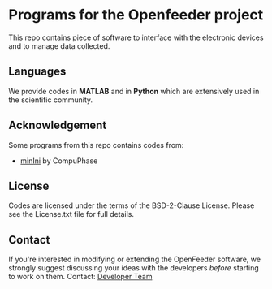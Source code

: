 # Programs for the Openfeeder project

This repo contains piece of software to interface with the electronic devices and to manage data collected.

## Languages
We provide codes in **MATLAB** and in **Python** which are extensively used in the scientific community.


## Acknowledgement
Some programs from this repo contains codes from:
- [minIni](https://github.com/compuphase/minIni) by CompuPhase 

## License
Codes are licensed under the terms of the BSD-2-Clause License. Please see the License.txt file for full details.

## Contact

If you're interested in modifying or extending the OpenFeeder software, we strongly suggest discussing your ideas with the developers *before* starting to work on them. Contact: [Developer Team](mailto:arnauld.biganzoli@gmail.com,jbtechlab@gmail.com)

